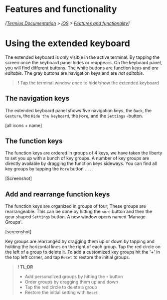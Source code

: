 # Features and functionality
###### [[Termius Documentation](../../README.md) > [iOS](../README.md) > [Features and functionality](README.md)]

# Using the extended keyboard

The extended keyboard is only visible in the active terminal. By tapping the screen once the keyboard panel hides or reappears. On the keyboard panel, you will find different buttons. The white buttons are function keys and _are editable_. The gray buttons are navigation keys and are _not editable_.

> **!** Tap the terminal window once to hide/show the extended keyboard

## The navigation keys
The extended keyboard panel shows five navigation keys, the `Back`, the `Gesture`, the `Hide the keyboard`, the `More`, and the `Settings` -button.

[all icons + name]

## The function keys
The function keys are ordered in groups of 4 keys, we have taken the liberty to set you up with a bunch of key groups. A number of key groups are directly available by dragging the function keys sideways. You can find all key groups by tapping the `More` button `...`.

[Screenshot]

## Add and rearrange function keys
The function keys are organized in groups of four; These groups are rearrangeable. This can be done by hitting the `<ore` button and then the gear shaped `Settings` button. A new window opens named 'Manage Groups'.

[screenshot]

Key groups are rearranged by dragging them up or down by tapping and holding the horizontal lines on the right of each group. Tap the red circle on the left of a group to delete it. To add a customized key groups hit the '+' in the top left corner, and tap `Reset` to restore the initial groups.

> **! TL;DR**
> - Add personalized groups by hitting the `+` button
> - Order groups by dragging them up and down
> - Tap the red circle to delete a group
> - Restore the initial setting with `Reset`
